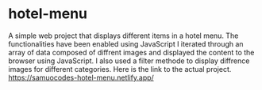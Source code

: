 # hotel-menu
A simple web project that displays different items in a hotel menu. The functionalities have been enabled using JavaScript
I iterated through an array of data composed of diffrent images and displayed the content to the browser using JavaScript. 
I also used a filter methode to display diffrence images for different categories.
Here is the link to the actual project. https://samuocodes-hotel-menu.netlify.app/
